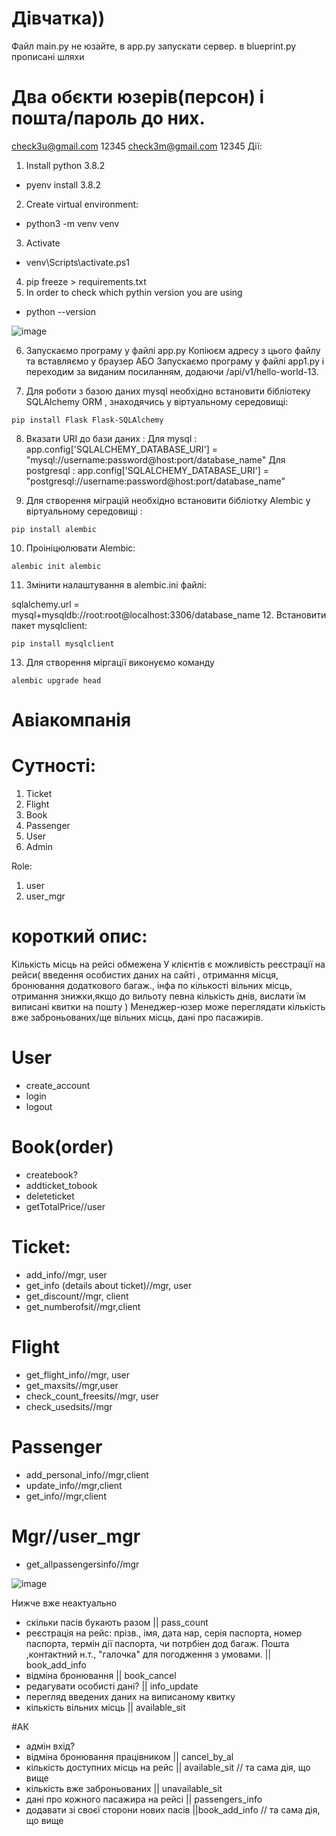 # Дівчатка))
Файл main.py не юзайте, в app.py запускати сервер. в blueprint.py прописані шляхи

# Два обєкти юзерів(персон) і пошта/пароль до них.
check3u@gmail.com  12345
check3m@gmail.com  12345
Дії:
1. Install python 3.8.2
 - pyenv install 3.8.2
2. Create virtual environment:
 - python3 -m venv venv
3. Activate 
  - venv\Scripts\activate.ps1
4. pip freeze > requirements.txt
5. In order to check which pythin version you are using
  - python --version
  
 ![image](https://user-images.githubusercontent.com/113307928/194427176-2e020990-4307-4e20-b2b2-a33b0bb820ad.png)

6. Запускаємо програму у файлі app.py
 Копіюєм адресу з цього файлу та вставляємо у браузер
 АБО
 Запускаємо програму у файлі app1.py і переходим за виданим посиланням, додаючи /api/v1/hello-world-13.

7. Для роботи з базою даних mysql необхідно встановити бібліотеку SQLAlchemy ORM , знаходячись у віртуальному середовищі: 
```
pip install Flask Flask-SQLAlchemy
```
8. Вказати URI до бази даних :
Для mysql : app.config['SQLALCHEMY_DATABASE_URI'] = "mysql://username:password@host:port/database_name"
Для postgresql : app.config['SQLALCHEMY_DATABASE_URI'] = "postgresql://username:password@host:port/database_name"

9. Для створення міграцій необхідно встановити бібліотку Alembic у віртуальному середовищі :
```
pip install alembic
```
10. Проініцюлювати Alembic:
```
alembic init alembic
```
11. Змінити налаштування в alembic.ini файлі: 

sqlalchemy.url = mysql+mysqldb://root:root@localhost:3306/database_name
12. Встановити пакет mysqlclient: 
```
pip install mysqlclient
```
13. Для створення міргації виконуємо команду 
```
alembic upgrade head
```
# Авіакомпанія

# Сутності:

1. Ticket
2. Flight
3. Book
4. Passenger
5. User
6. Admin

Role:
1. user
2. user_mgr

# короткий опис:

Кількість місць на рейсі обмежена
У клієнтів є можливість реєстрації на рейси( введення особистих даних на сайті , отримання місця, бронювання додаткового багаж., інфа по кількості вільних місць, отримання знижки,якщо до вильоту певна кількість днів, вислати їм виписані квитки на пошту )
Менеджер-юзер може переглядати кількість вже заброньованих/ще вільних місць, дані про пасажирів.

# User
- create_account
- login
- logout

# Book(order)
- createbook?
- addticket_tobook
- deleteticket
- getTotalPrice//user

# Ticket:
- add_info//mgr, user
- get_info (details about ticket)//mgr, user
- get_discount//mgr, client
- get_numberofsit//mgr,client

# Flight

- get_flight_info//mgr, user
- get_maxsits//mgr,user
- check_count_freesits//mgr, user
- check_usedsits//mgr

# Passenger

- add_personal_info//mgr,client
- update_info//mgr,client
- get_info//mgr,client

# Mgr//user_mgr
- get_allpassengersinfo//mgr

![image](https://user-images.githubusercontent.com/113307928/194432980-3028bb13-897d-453c-bbe4-c0571ace6bc8.png)




Нижче вже неактуально
- скільки пасів букають разом || pass_count
- реєстрація на рейс: прізв., імя, дата нар, серія паспорта, номер паспорта, термін дії паспорта, чи потрбіен дод багаж.   Пошта ,контактний н.т., "галочка" для погодження з умовами. || book_add_info
- відміна бронювання || book_cancel
- редагувати особисті дані? || info_update
- перегляд введених даних на виписаному квитку 
- кількість вільних місць || available_sit

#АК

- адмін вхід? 
- відміна бронювання працівником || cancel_by_al
- кількість доступних місць на рейс || available_sit  // та сама дія, що вище
- кількість вже заброньованих || unavailable_sit
- дані про кожного пасажира на рейсі || passengers_info
- додавати зі своєї сторони нових пасів ||book_add_info // та сама дія, що вище
